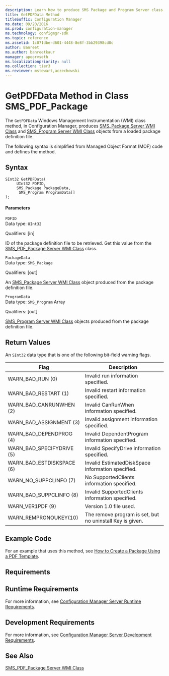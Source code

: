 ```yaml
---
description: Learn how to produce SMS Package and Program Server class objects from a loaded package with GetPDFData.
title: GetPDFData Method
titleSuffix: Configuration Manager
ms.date: 09/20/2016
ms.prod: configuration-manager
ms.technology: configmgr-sdk
ms.topic: reference
ms.assetid: 1c071dbe-d601-4448-8e8f-3bb29398cd8c
author: Banreet
ms.author: banreetkaur
manager: apoorvseth
ms.localizationpriority: null
ms.collection: tier3
ms.reviewer: mstewart,aczechowski
---
```

# GetPDFData Method in Class SMS_PDF_Package
The `GetPDFData` Windows Management Instrumentation (WMI) class method, in Configuration Manager, produces [SMS_Package Server WMI Class](../../../../../develop/reference/core/servers/configure/sms_package-server-wmi-class.md) and [SMS_Program Server WMI Class](../../../../../develop/reference/core/servers/configure/sms_program-server-wmi-class.md) objects from a loaded package definition file.  

 The following syntax is simplified from Managed Object Format (MOF) code and defines the method.  

## Syntax  

```  
SInt32 GetPDFData(  
     UInt32 PDFID,  
     SMS_Package PackageData,  
      SMS_Program ProgramData[]  
);  
```  

#### Parameters  
 `PDFID`  
 Data type: `UInt32`  

 Qualifiers: [in]  

 ID of the package definition file to be retrieved. Get this value from the [SMS_PDF_Package Server WMI Class](../../../../../develop/reference/core/servers/configure/sms_pdf_package-server-wmi-class.md) class.  

 `PackageData`  
 Data type: `SMS_Package`  

 Qualifiers: [out]  

 An [SMS_Package Server WMI Class](../../../../../develop/reference/core/servers/configure/sms_package-server-wmi-class.md) object produced from the package definition file.  

 `ProgramData`  
 Data type: `SMS_Program` Array  

 Qualifiers: [out]  

 [SMS_Program Server WMI Class](../../../../../develop/reference/core/servers/configure/sms_program-server-wmi-class.md) objects produced from the package definition file.  

## Return Values  
 An `SInt32` data type that is one of the following bit-field warning flags.  

|Flag|Description|  
|----------|-----------------|  
|WARN_BAD_RUN (0)|Invalid run information specified.|  
|WARN_BAD_RESTART (1)|Invalid restart information specified.|  
|WARN_BAD_CANRUNWHEN (2)|Invalid CanRunWhen information specified.|  
|WARN_BAD_ASSIGNMENT (3)|Invalid assignment information specified.|  
|WARN_BAD_DEPENDPROG (4)|Invalid DependentProgram information specified.|  
|WARN_BAD_SPECIFYDRIVE (5)|Invalid SpecifyDrive information specified.|  
|WARN_BAD_ESTDISKSPACE (6)|Invalid EstimatedDiskSpace information specified.|  
|WARN_NO_SUPPCLINFO (7)|No SupportedClients information specified.|  
|WARN_BAD_SUPPCLINFO (8)|Invalid SupportedClients information specified.|  
|WARN_VER1PDF (9)|Version 1.0 file used.|  
|WARN_REMPRONOUKEY(10)|The remove program is set, but no uninstall Key is given.|  

## Example Code  
 For an example that uses this method, see [How to Create a Package Using a PDF Template](../../../../../develop/core/servers/configure/how-to-create-a-package-by-using-a-package-definition-file-template.md).  

## Requirements  

## Runtime Requirements  
 For more information, see [Configuration Manager Server Runtime Requirements](../../../../../develop/core/reqs/server-runtime-requirements.md).  

## Development Requirements  
 For more information, see [Configuration Manager Server Development Requirements](../../../../../develop/core/reqs/server-development-requirements.md).  

## See Also  
 [SMS_PDF_Package Server WMI Class](../../../../../develop/reference/core/servers/configure/sms_pdf_package-server-wmi-class.md)
